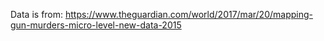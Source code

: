 Data is from: https://www.theguardian.com/world/2017/mar/20/mapping-gun-murders-micro-level-new-data-2015